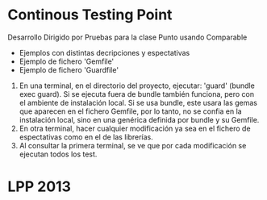 Continous Testing Point
============================

Desarrollo Dirigido por Pruebas para la clase Punto usando Comparable

  * Ejemplos con distintas decripciones y espectativas 
  * Ejemplo de fichero 'Gemfile'
  * Ejemplo de fichero 'Guardfile'

  1. En una terminal, en el directorio del proyecto, ejecutar: 'guard' (bundle exec guard). Si se ejecuta fuera de bundle también funciona, pero con el ambiente de instalación local. Si se usa bundle, este usara las gemas que aparecen en el fichero Gemfile, por lo tanto, no se confia en la instalación local, sino en una genérica definida por bundle y su Gemfile.
  2. En otra terminal, hacer cualquier modificación ya sea en el fichero de espectativas como en el de las librerías.
  3. Al consultar la primera terminal, se ve que por cada modificación se ejecutan todos los test.

LPP 2013
============================
